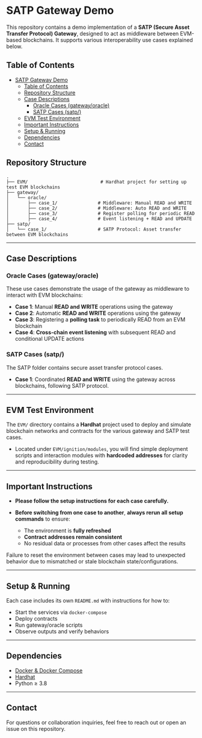 # SATP Gateway Demo

This repository contains a demo implementation of a **SATP (Secure Asset Transfer Protocol) Gateway**, designed to act as middleware between EVM-based blockchains. It supports various interoperability use cases explained below.

## Table of Contents
- [SATP Gateway Demo](#satp-gateway-demo)
  - [Table of Contents](#table-of-contents)
  - [Repository Structure](#repository-structure)
  - [Case Descriptions](#case-descriptions)
    - [Oracle Cases (gateway/oracle)](#oracle-cases-gatewayoracle)
    - [SATP Cases (satp/)](#satp-cases-satp)
  - [EVM Test Environment](#evm-test-environment)
  - [Important Instructions](#important-instructions)
  - [Setup & Running](#setup--running)
  - [Dependencies](#dependencies)
  - [Contact](#contact)

## Repository Structure

```
.
├── EVM/                           # Hardhat project for setting up test EVM blockchains
├── gateway/
│   └── oracle/
│       ├── case_1/               # Middleware: Manual READ and WRITE
│       ├── case_2/               # Middleware: Auto READ and WRITE
│       ├── case_3/               # Register polling for periodic READ
│       ├── case_4/               # Event listening + READ and UPDATE
├── satp/
│   └── case_1/                   # SATP Protocol: Asset transfer between EVM blockchains
```

---

## Case Descriptions

### Oracle Cases (gateway/oracle)

These use cases demonstrate the usage of the gateway as middleware to interact with EVM blockchains:

* **Case 1**: Manual **READ and WRITE** operations using the gateway
* **Case 2**: Automatic **READ and WRITE** operations using the gateway
* **Case 3**: Registering a **polling task** to periodically READ from an EVM blockchain
* **Case 4**: **Cross-chain event listening** with subsequent READ and conditional UPDATE actions

### SATP Cases (satp/)

The SATP folder contains secure asset transfer protocol cases.

* **Case 1**: Coordinated **READ and WRITE** using the gateway across blockchains, following SATP protocol.

---

## EVM Test Environment

The `EVM/` directory contains a **Hardhat** project used to deploy and simulate blockchain networks and contracts for the various gateway and SATP test cases.

* Located under `EVM/ignition/modules`, you will find simple deployment scripts and interaction modules with **hardcoded addresses** for clarity and reproducibility during testing.

---

## Important Instructions

* **Please follow the setup instructions for each case carefully.**
* **Before switching from one case to another**, **always rerun all setup commands** to ensure:

  * The environment is **fully refreshed**
  * **Contract addresses remain consistent**
  * No residual data or processes from other cases affect the results

Failure to reset the environment between cases may lead to unexpected behavior due to mismatched or stale blockchain state/configurations.

---

## Setup & Running

Each case includes its own `README.md` with instructions for how to:

* Start the services via `docker-compose`
* Deploy contracts
* Run gateway/oracle scripts
* Observe outputs and verify behaviors

---

## Dependencies

* [Docker & Docker Compose](https://docs.docker.com/compose/)
* [Hardhat](https://hardhat.org/)
* Python ≥ 3.8

---

## Contact

For questions or collaboration inquiries, feel free to reach out or open an issue on this repository.

